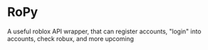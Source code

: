 # RoPy
A useful roblox API wrapper, that can register accounts, "login" into accounts, check robux, and more upcoming
